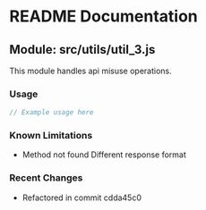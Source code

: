 # README Documentation

## Module: src/utils/util_3.js

This module handles api misuse operations.

### Usage

```javascript
// Example usage here
```

### Known Limitations

- Method not found Different response format

### Recent Changes

- Refactored in commit cdda45c0
